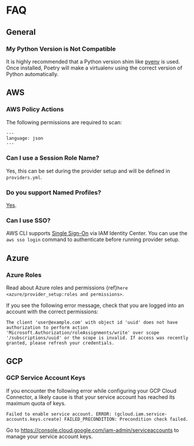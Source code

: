# FAQ

## General

### My Python Version is Not Compatible

It is highly recommended that a Python version shim like
[pyenv][pyenv-install] is used.
Once installed, Poetry will make a virtualenv using the
correct version of Python automatically.

## AWS

### AWS Policy Actions

The following permissions are required to scan:

```{literalinclude} ../templates/aws/iam_least_privilege_policy.json
---
language: json
---
```

### Can I use a Session Role Name?

Yes, this can be set during the provider setup and will be defined in `providers.yml`.

### Do you support Named Profiles?

[Yes][aws-cli-profile].

### Can I use SSO?

AWS CLI supports [Single Sign-On][aws-cli-sso] via IAM Identity Center.
You can use the `aws sso login` command to authenticate before running
provider setup.

## Azure

### Azure Roles

Read about Azure roles and permissions
{ref}`here <azure/provider_setup:roles and permissions>`.

If you see the following error message, check that you are logged into an
account with the correct permissions:

<!-- markdownlint-disable MD013 -->
```{code-block}
The client 'user@example.com' with object id 'uuid' does not have authorization to perform action 'Microsoft.Authorization/roleAssignments/write' over scope '/subscriptions/uuid' or the scope is invalid. If access was recently granted, please refresh your credentials.
```
<!-- markdownlint-enable MD013 -->

## GCP

### GCP Service Account Keys

If you encounter the following error while configuring your GCP Cloud Connector,
a likely cause is that your service account has reached its maximum quota of keys.

<!-- markdownlint-disable MD013 -->
```{code-block}
Failed to enable service account. ERROR: (gcloud.iam.service-accounts.keys.create) FAILED_PRECONDITION: Precondition check failed.
```
<!-- markdownlint-enable MD013 -->

Go to <https://console.cloud.google.com/iam-admin/serviceaccounts> to manage
your service account keys.

<!-- References -->
[pyenv-install]: https://github.com/pyenv/pyenv#installation
[aws-cli-profile]: https://docs.aws.amazon.com/cli/latest/userguide/cli-configure-profiles.html
[aws-cli-sso]: https://docs.aws.amazon.com/cli/latest/userguide/cli-configure-sso.html

